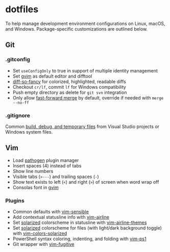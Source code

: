 # dotfiles

To help manage development environment configurations on Linux, macOS, and Windows. Package-specific customizations are outlined below.

## Git

### .gitconfig

- Set `useConfigOnly` to true in support of multiple identity management
- Set [gvim] as default editor and difftool
- [diff-so-fancy] for colorized, highlighted, readable diffs
- Checkout `cr/lf`, commit `lf` for Windows compatibility
- Push empty directory as delete for `git svn` integration
- Only allow [fast-forward merge] by default, override if needed with `merge --no-ff`


### .gitignore

Common [build, debug, and temporary files] from Visual Studio projects or Windows system files.


## Vim

- Load [pathogen] plugin manager
- Insert spaces (4) instead of tabs
- Show line numbers
- Visible tabs (`>---`) and trailing spaces (`-`)
- Show text exists to left (`<`) and right (`>`) of screen when word wrap off
- Consolas font in [gvim]

### Plugins

- Common defaults with [vim-sensible]
- Add contextual statusline info with [vim-airline]
- Set [solarized] colorscheme in statusline with [vim-airline-themes]
- Set [solarized] colorscheme for files (with light/dark background toggle) with [vim-colors-solarized]
- PowerShell syntax coloring, indenting, and folding with [vim-ps1]
- Git wrapper with [vim-fugitive]

[gvim]: http://www.vim.org
[diff-so-fancy]: https://github.com/so-fancy/diff-so-fancy
[build, debug, and temporary files]: https://github.com/github/gitignore/blob/master/VisualStudio.gitignore
[pathogen]: https://github.com/tpope/vim-pathogen
[vim-sensible]: https://github.com/tpope/vim-sensible
[vim-airline]: https://github.com/vim-airline/vim-airline
[solarized]: http://ethanschoonover.com/solarized
[vim-airline-themes]: https://github.com/vim-airline/vim-airline-themes
[vim-colors-solarized]: https://github.com/altercation/vim-colors-solarized
[vim-ps1]: https://github.com/PProvost/vim-ps1
[fast-forward merge]: https://git-scm.com/docs/git-config#git-config-mergeff
[vim-fugitive]: https://github.com/tpope/vim-fugitive
